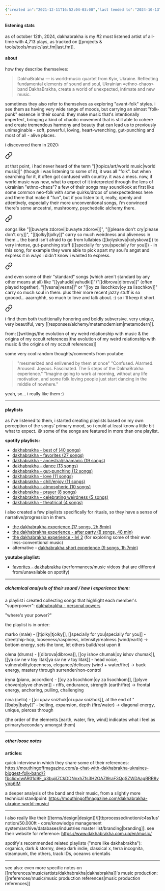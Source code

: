 ```yaml
---
{"created in":"2021-12-11T16:52:04-03:00","last tended to":"2024-10-13T00:34:59-03:00","tags":["music","artist","ukrainian","worldmusic","folk","🌲"],"dg-publish":true,"notestage":["🌲"],"created":"2021-12-11T16:52:04.131-03:00","updated":"2025-04-08T14:31:45.853-03:00","permalink":"/references/music/artists/dakhabrakha/","dgPassFrontmatter":true}
---
```


#### listening stats

as of october 12th, 2024, dakhabrakha is my #2 most listened artist of all-time with 4,713 plays, as tracked on [[projects & tools/tools/music/last.fm\|last.fm]].

#### about

how they describe themselves:

> DakhaBrakha — is world-music quartet from Kyiv, Ukraine. Reflecting fundamental elements of sound and soul, Ukrainian «ethno-chaos» band DakhaBrakha, create a world of unexpected, intimate and new music.

sometimes they also refer to themselves as exploring "avant-folk" styles. i see them as having very wide range of moods, but carrying an almost "folk-punk" essence in their sound. they make music that's intentionally imperfect, bringing a kind of chaotic movement that is still able to cohere and create tremendous harmony and beauty that can lead us to previously unimaginable - soft, powerful, loving, heart-wrenching, gut-punching and most of all - alive places.

i discovered them in 2020:


<div class="transclusion internal-embed is-loaded"><a class="markdown-embed-link" href="/writings/the-evolution-of-my-weird-relationship-with-music-and-the-origins-of-my-occult-references/#f14a3a" aria-label="Open link"><svg xmlns="http://www.w3.org/2000/svg" width="24" height="24" viewBox="0 0 24 24" fill="none" stroke="currentColor" stroke-width="2" stroke-linecap="round" stroke-linejoin="round" class="svg-icon lucide-link"><path d="M10 13a5 5 0 0 0 7.54.54l3-3a5 5 0 0 0-7.07-7.07l-1.72 1.71"></path><path d="M14 11a5 5 0 0 0-7.54-.54l-3 3a5 5 0 0 0 7.07 7.07l1.71-1.71"></path></svg></a><div class="markdown-embed">



at that point, i had never heard of the term "[[topics/art/world music\|world music]]" (though i was listening to some of it), it was all "folk". but when searching for it, it often got confused with country. it was a mess. now, if world music was new, what to expect of it interpreted through the lens of ukrainian "ethno-chaos"? a few of their songs may sound/look at first like some common neo-folk with some quirks/drops of unexpectedness here and there that make it "fun", but if you listen to it, really, openly and attentively, especially their more unconventional songs, i'm convinced there's some ancestral, mushroomy, psychedelic alchemy there. 

</div></div>


<div class="transclusion internal-embed is-loaded"><a class="markdown-embed-link" href="/writings/the-evolution-of-my-weird-relationship-with-music-and-the-origins-of-my-occult-references/#55f91f" aria-label="Open link"><svg xmlns="http://www.w3.org/2000/svg" width="24" height="24" viewBox="0 0 24 24" fill="none" stroke="currentColor" stroke-width="2" stroke-linecap="round" stroke-linejoin="round" class="svg-icon lucide-link"><path d="M10 13a5 5 0 0 0 7.54.54l3-3a5 5 0 0 0-7.07-7.07l-1.72 1.71"></path><path d="M14 11a5 5 0 0 0-7.54-.54l-3 3a5 5 0 0 0 7.07 7.07l1.71-1.71"></path></svg></a><div class="markdown-embed">



songs like "[[buvayte zdorovi\|buvayte zdorovi]]", "[[please don't cry\|please don't cry]]", "[[tjolky\|tjolky]]" carry so much weirdness and aliveness in them... the band isn't afraid to go from lullabies ([[kolyskova\|kolyskova]]) to very intense, gut-punching stuff ([[specially for you\|specially for you]]) - in this song, for example they were able to pick apart my soul's angst and express it in ways i didn't know i wanted to express. 

</div></div>


<div class="transclusion internal-embed is-loaded"><a class="markdown-embed-link" href="/writings/the-evolution-of-my-weird-relationship-with-music-and-the-origins-of-my-occult-references/#51b8b4" aria-label="Open link"><svg xmlns="http://www.w3.org/2000/svg" width="24" height="24" viewBox="0 0 24 24" fill="none" stroke="currentColor" stroke-width="2" stroke-linecap="round" stroke-linejoin="round" class="svg-icon lucide-link"><path d="M10 13a5 5 0 0 0 7.54.54l3-3a5 5 0 0 0-7.07-7.07l-1.72 1.71"></path><path d="M14 11a5 5 0 0 0-7.54-.54l-3 3a5 5 0 0 0 7.07 7.07l1.71-1.71"></path></svg></a><div class="markdown-embed">



and even some of their "standard" songs (which aren't standard by any other means at all) like "[[yahudki\|yahudki]]"/"[[dibrova\|dibrova]]" (often played together), "[[vesna\|vesna]]" or "[[oy za lisochkov\|oy za lisochkov]]" carry so much soul in them. plus their more recent jazzy stuff is so gooood... aaarrghhh, so much to love and talk about. :) so i'll keep it short. 

</div></div>


<div class="transclusion internal-embed is-loaded"><a class="markdown-embed-link" href="/writings/the-evolution-of-my-weird-relationship-with-music-and-the-origins-of-my-occult-references/#8d1245" aria-label="Open link"><svg xmlns="http://www.w3.org/2000/svg" width="24" height="24" viewBox="0 0 24 24" fill="none" stroke="currentColor" stroke-width="2" stroke-linecap="round" stroke-linejoin="round" class="svg-icon lucide-link"><path d="M10 13a5 5 0 0 0 7.54.54l3-3a5 5 0 0 0-7.07-7.07l-1.72 1.71"></path><path d="M14 11a5 5 0 0 0-7.54-.54l-3 3a5 5 0 0 0 7.07 7.07l1.71-1.71"></path></svg></a><div class="markdown-embed">



i find them both traditionally honoring and boldly subversive. very unique, very beautiful, very [[responses/alchemy/metamodernism\|metamodern]]. 

</div></div>


from: [[writings/the evolution of my weird relationship with music & the origins of my occult references\|the evolution of my weird relationship with music & the origins of my occult references]]

some very cool random thoughts/comments from youtube:

> "mesmerized and enlivened by them at once"
> "Confused. Alarmed. Aroused. Joyous. Fascinated. The 5 steps of the DakhaBrakha experience."
> "Imagine going to work at morning, without any life motivation, and some folk loving people just start dancing in the middle of nowhere."

yeah, so... i really like them :)

---
#### playlists

as i've listened to them, i started creating playlists based on my own perception of the songs' primary mood, so i could at least know a little bit what to expect. 😅 some of the songs are featured in more than one playlist.

**spotify playlists:**
- [dakhabrakha - best of (40 songs)](https://open.spotify.com/playlist/3IuTro7k4HDOaoqcUJeMwT?si=8821290194ef41d9)
- [dakhabrakha - favorites (27 songs)](https://open.spotify.com/playlist/3jpNgggmjoBGq3JWjExrEQ?si=1f52bdc8d53f4fcd)
- [dakhabrakha - ancestral/shamanic (19 songs)](https://open.spotify.com/playlist/2Za89H8tzzuDqeRNsh11HU?si=15cb4e95de9742b0)
- [dakhabrakha - dance (13 songs)](https://open.spotify.com/playlist/7fXnsWFjRN98vgN2IYM3O1?si=0edbed0cdeb44a10)
- [dakhabrakha - gut-punching (12 songs)](https://open.spotify.com/playlist/6UNR2FMcVigJfEokaxzHGa?si=ef1413a466834591)
- [dakhabrakha - love (11 songs)](https://open.spotify.com/playlist/34D4SxpZa6S8VZnOmMHg7L?si=bb928b52e1b64245)
- [dakhabrakha - chill/enjoy (11 songs)](https://open.spotify.com/playlist/6tMBPwUUd70tGULHLSSba8?si=8a4313620b664469)
- [dakhabrakha - atmospheric (10 songs)](https://open.spotify.com/playlist/0jHmo8Hql8leFRT8fKqnOI?si=acb0a3b96f1b4074)
- [dakhabrakha - prayer (8 songs)](https://open.spotify.com/playlist/2FtlVGmjRUGzHyIseUGUeH?si=8825d50bfb4b482f)
- [dakhabrakha - celebrating weirdness (5 songs)](https://open.spotify.com/playlist/3C8kIWNZjAa6qWEPio6Bgy?si=1b31ac8aa78543f9)
- [dakhabrakha - theatrical (4 songs)](https://open.spotify.com/playlist/63CeCf5nrWWGUI5r7uoQiv?si=78300c107e644fb9)

i also created a few playlists specifically for rituals, so they have a sense of narrative/progression in them.
- [the dakhabrakha experience (17 songs, 2h 8min)](https://open.spotify.com/playlist/4FUledjEJcawRWSmstz6ig?si=d33aea23093849cd)
- [the dakhabrakha experience - after party (8 songs, 48 min)](https://open.spotify.com/playlist/1jTk7qz5eq1aR5Pd8Kh65H?si=352dc3b1cffe4e96)
- [the dakhabrakha experience - lvl 2](https://open.spotify.com/playlist/4s19N5j0W3mdVjMQZqG09V?si=1e1988e50f944a04) (for exploring some of their even less-conventional music)
- alternative - [dakhabrakha short experience (9 songs, 1h 7min)](https://open.spotify.com/playlist/31qQDF4SbbzYpNnSXcNdAW?si=6a375750d529498b)

**youtube playlist:**
- [favorites - dakhabrakha](https://www.youtube.com/playlist?list=PLnpPY4NV-19wkjUkSTemW7C0LM8lPEWQ5) (performances/music videos that are different from/unavailable on spotify)

----
##### alchemical analysis of their sound / how i experience them:

a playlist i created collecting songs that highlight each member's "superpower": [dakhabrakha - personal powers](https://open.spotify.com/playlist/6RtdEUGgCpVyHUgVOF00vM?si=97fc4fe902e74bd0)

"where's your power?"

the playlist is in order:

marko (male) - [[tjolky\|tjolky]], [[specially for you\|specially for you]] - street/hip-hop, looseness/raspiness, intensity/realness (wind/earth)
-> bottom energy, sets the tone, let others build/rest upon it

olena (drums) - [[dibrova\|dibrova]], [[oy ishov chumak\|oy ishov chumak]], [[ya siv ne v toy litak\|ya siv ne v toy litak]] - head voice, vulnerability/openness, elegance/delicacy (wind + water/fire)
-> back energy, mastery through surrender/non-control

iryna (piano, accordion) - [[oy za lisochkom\|oy za lisochkom]], [[plyve choven\|plyve choven]] - riffs, endurance, strength (earth/fire)
-> frontal energy, anchoring, pulling, challenging

nina (cello) - [[oi upav snizhok\|oi upav snizhok]], at the end of "[[baby\|baby]]" - belting, expansion, depth (fire/water)
-> diagonal energy, unique, pierces through

(the order of the elements [earth, water, fire, wind] indicates what i feel as primary/secondary amongst them)

---
##### other loose notes

**articles:**

quick interview in which they share some of their references: https://mouthingoffmagazine.com/a-chat-with-dakhabrakha-ukraines-biggest-folk-band/?fbclid=IwAR01d9F_q3bujilZCkDDNnxhZfs3H2OAZl9raF3QgSZWDAagRRR8vyVo6lM

a deeper analysis of the band and their music, from a slightly more technical standpoint: https://mouthingoffmagazine.com/dakhabrakha-ukraine-world-music/

---

i also really like their [[terms/design\|design]]/[[tbprocessed/notion/c4ss1us’ notion/50.000ft - core/knowledge management system/archive/databases/industries master list/branding\|branding]]. see their website for reference: https://www.dakhabrakha.com.ua/en/music/

spotify's recommended related playlists ("more like dakhabrakha"): organica, dark & stormy, deep dark indie, classical x, terra incognita, steampunk, the others, track IDs, oceanvs orientalis

---
see also: even more specific notes on [[references/music/artists/dakhabrakha\|dakhabrakha]]'s music production: [[references/music/music production references\|music production references]]
